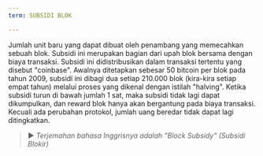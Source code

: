 ```yaml
---
term: SUBSIDI BLOK

---
```

Jumlah unit baru yang dapat dibuat oleh penambang yang memecahkan sebuah blok. Subsidi ini merupakan bagian dari upah blok bersama dengan biaya transaksi. Subsidi ini didistribusikan dalam transaksi tertentu yang disebut "coinbase". Awalnya ditetapkan sebesar 50 bitcoin per blok pada tahun 2009, subsidi ini dibagi dua setiap 210.000 blok (kira-kira setiap empat tahun) melalui proses yang dikenal dengan istilah "halving". Ketika subsidi turun di bawah jumlah 1 sat, maka subsidi tidak lagi dapat dikumpulkan, dan reward blok hanya akan bergantung pada biaya transaksi. Kecuali ada perubahan protokol, jumlah uang beredar tidak dapat lagi ditingkatkan.

> ► *Terjemahan bahasa Inggrisnya adalah "Block Subsidy" (Subsidi Blokir)*